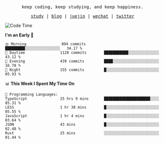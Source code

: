 <p align="center">
  <samp>
    <span>keep coding, keep studying, and keep happiness.</span>
  </samp>
</p>

<p align="center">
  <samp>
    <a href="https://github.com/ouduidui/fe-study">study</a> |
    <a href="https://deweyou.me">blog</a>  |
    <a href="https://juejin.cn/user/4309700183594366">juejin</a> |
    <a href="https://user-images.githubusercontent.com/54696834/165071004-6509e3f2-90c3-448c-9d92-3da42b0c2021.jpeg">wechat</a> |
    <a href="https://twitter.com/ouduidui">twitter</a>
  </samp>
</p>

<!--START_SECTION:waka-->
![Code Time](http://img.shields.io/badge/Code%20Time-2%2C607%20hrs%2022%20mins-blue)

**I'm an Early 🐤** 

```text
🌞 Morning                894 commits         █████████░░░░░░░░░░░░░░░░   34.17 % 
🌆 Daytime                1128 commits        ███████████░░░░░░░░░░░░░░   43.12 % 
🌃 Evening                439 commits         ████░░░░░░░░░░░░░░░░░░░░░   16.78 % 
🌙 Night                  155 commits         █░░░░░░░░░░░░░░░░░░░░░░░░   05.93 % 
```


📊 **This Week I Spent My Time On** 

```text
💬 Programming Languages: 
TypeScript               25 hrs 9 mins       █████████████████████░░░░   85.31 % 
LESS                     1 hr 38 mins        █░░░░░░░░░░░░░░░░░░░░░░░░   05.55 % 
JavaScript               1 hr 4 mins         █░░░░░░░░░░░░░░░░░░░░░░░░   03.64 % 
JSON                     43 mins             █░░░░░░░░░░░░░░░░░░░░░░░░   02.48 % 
Rust                     25 mins             ░░░░░░░░░░░░░░░░░░░░░░░░░   01.44 % 
```


<!--END_SECTION:waka-->
